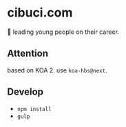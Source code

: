 # cibuci.com

:lizard: leading young people on their career.

## Attention

based on KOA 2.
use `koa-hbs@next`.


## Develop

- `npm install`
- `gulp`
